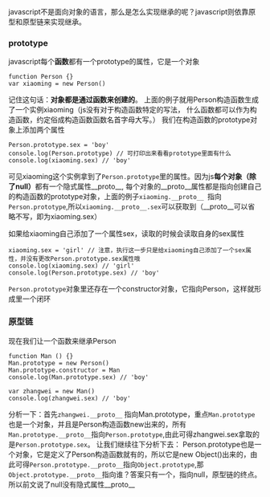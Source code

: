 javascript不是面向对象的语言，那么是怎么实现继承的呢？javascript则依靠原型和原型链来实现继承。
### prototype
javascript每个<b>函数</b>都有一个prototype的属性，它是一个对象
```
function Person {}
var xiaoming = new Person()
```
记住这句话：<b>对象都是通过函数来创建的</b>。
上面的例子就用Person构造函数生成了一个实例xiaoming（js没有对于构造函数特定的写法， 什么函数都可以作为构造函数，约定俗成构造函数函数名首字母大写。）
我们在构造函数的prototype对象上添加两个属性
```
Person.prototype.sex = 'boy'
console.log(Person.prototype) // 可打印出来看看prototype里面有什么
console.log(xiaoming.sex) // 'boy'
```
可见xiaoming这个实例拿到了`Person.prototype`里的属性。因为js<b>每个对象（除了null）</b>都有一个隐式属性__proto__,
每个对象的__proto__属性都是指向创建自己的构造函数的prototype对象，上面的例子`xiaoming.__proto__ `指向`Person.prototype`,所以`xiaoming.__proto__.sex`可以获取到（__proto__可以省略不写，即为xiaoming.sex）

如果给xiaoming自己添加了一个属性sex，读取的时候会读取自身的sex属性
```
xiaoming.sex = 'girl' // 注意，执行这一步只是给xiaoming自己添加了一个sex属性，并没有更改Person.prototype.sex属性哦
console.log(xiaoming.sex) // 'girl'
console.log(Person.prototype.sex) // 'boy'
```

`Person.prototype`对象里还存在一个constructor对象，它指向Person，这样就形成里一个闭环

### 原型链
现在我们让一个函数来继承Person
```
function Man () {}
Man.prototype = new Person()
Man.prototype.constructor = Man
console.log(Man.prototype.sex) // 'boy'

var zhangwei = new Man()
console.log(zhangwei.sex) // 'boy'
```
分析一下：首先`zhangwei.__proto__` 指向Man.prototype，重点`Man.prototype`也是一个对象，并且是Person构造函数new出来的，所有`Man.prototype.__proto__`指向`Person.prototype`,由此可得zhangwei.sex拿取的是`Person.prototype.sex`。
让我们继续往下分析下去：
Person.prototype也是一个对象，它是定义了Person构造函数就有的，所以它是new Object()出来的，由此可得`Person.prototype.__proto__`指向`Object.prototype`,那`Object.prototype.__proto__`指向谁？答案只有一个，指向null，原型链的终点。所以前文说了null没有隐式属性__proto__
